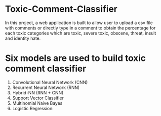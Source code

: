 # Toxic-Comment-Classifier
In this project, a web application is built to allow user to upload a csv file with comments or directly type in a comment to obtain the percentage for each toxic categories which are toxic, severe toxic, obscene, threat, insult and identity hate.

# Six models are used to build toxic comment classifier
1. Convolutional Neural Network (CNN)
2. Recurrent Neural Network (RNN) 
3. Hybrid-NN (RNN + CNN)
4. Support Vector Classifier
5. Multinomial Naive Bayes
6. Logistic Regression 
